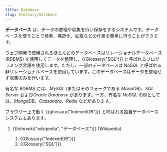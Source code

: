 ```yaml
---
title: Database
slug: Glossary/Database
---
```


**データベース** は、データの整理や収集を行い保存をするシステムです。データベースを使うことで検索、構造化、拡張などの作業を簡単に行うことができます。

ウェブ開発で使用されるほとんどのデータベースはリレーショナルデータベース (RDBMS) を使用してデータを整理し、{{Glossary("SQL")}} と呼ばれるプログラミング言語を使用します。ただし、一部のデータベースは NoSQL と呼ばれる非リレーショナルベースを使用しています。このデータベースはデータを整理せず収集のみを行います。

有名な RDBMS には、_MySQL_ (またはそのフォークである _MariaDB_)、_SQL Server_ および*Oracle Database* があります。一方、有名な NoSQL の例としては、_MongoDB_、_Cassandra_、_Redis_ などがあります。

ブラウザー上で動く {{glossary("IndexedDB")}} と呼ばれる独自データベースシステムもあります。

1. {{Interwiki("wikipedia", "データベース")}} (Wikipedia)

    1. {{Glossary("IndexedDB")}}
    2. {{Glossary("SQL")}}
